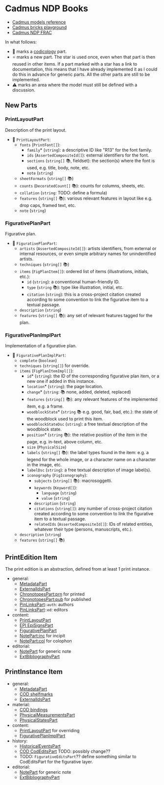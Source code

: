 # Cadmus NDP Books

- [Cadmus models reference](https://myrmex.github.io/overview/cadmus/dev/models/)
- [Cadmus bricks playground](https://cadmus-bricks.fusi-soft.com/)
- [Cadmus NDP FRAC](https://github.com/vedph/cadmus-ndp-frac)

In what follows:

- 📖 marks a [codicology](https://github.com/vedph/cadmus-doc/blob/master/docs/models/index.md#codicology) part.
- ⭐ marks a new part. The star is used once, even when that part is then reused in other items. If a part marked with a star has a link to documentation, this means that I have already implemented it as I could do this in advance for generic parts. All the other parts are still to be implemented.
- ⚠️ marks an area where the model must still be defined with a discussion.

## New Parts

### PrintLayoutPart

Description of the print layout.

- 🌟 `PrintLayoutPart`:
  - `fonts` (`PrintFont[]`):
    - `family`\* (`string`): a descriptive ID like "R13" for the font family.
    - `ids` (`AssertedCompositeId[]`): external identifiers for the font.
    - `sections` (`string[]` 📚, fieldset): the section(s) where the font is used, e.g. title, body, note, etc.
    - `note` (`string`)
  - `sheetFormats` (`string[]` 📚)
  - `counts` (`DecoratedCount[]` 📚): counts for columns, sheets, etc.
  - `collation` (`string`: TODO: define a formula)
  - `features` (`string[]` 📚): various relevant features in layout like e.g. drop caps, framed text, etc.
  - `note` (`string`)

### FigurativePlanPart

Figurative plan.

- 🌟 `FigurativePlanPart`:
  - `artists` (`AssertedCompositeId[]`): artists identifiers, from external or internal resources, or even simple arbitrary names for unindentified artists.
  - `techniques` (`string[]` 📚)
  - `items` (`FigPlanItem[]`): ordered list of items (illustrations, initials, etc.):
    - `id` (`string`): a conventional human-friendly ID.
    - `type` (`string` 📚): type like illustration, initial, etc.
    - `citation` (`string`): this is a cross-project citation created according to some convention to link the figurative item to a textual passage.
  - `description` (`string`)
  - `features` (`string[]` 📚): any set of relevant features tagged for the plan.

### FigurativePlanImplPart

Implementation of a figurative plan.

- 🌟 `FigurativePlanImplPart`:
  - `complete` (`boolean`)
  - `techniques` (`string[]`) for override.
  - `items` (`FigPlanItemImpl[]`):
    - `id`\* (`string`): the ID of the corresponding figurative plan item, or a new one if added in this instance.
    - `location`\* (`string`): the page location.
    - `change`\* (`string`: 📚 none, added, deleted, replaced)
    - `features` (`string[]` 📚): any relevant features of the implemented item, e.g. a frame.
    - `woodblockState`\* (`string` 📚 e.g. good, fair, bad, etc.): the state of the woodblock used to print this item.
    - `woodblockStateDsc` (`string`): a free textual description of the woodblock state.
    - `position`\* (`string` 📚): the relative position of the item in the page, e.g. in-text, above column, etc.
    - `size` (`PhysicalSize`)
    - `labels` (`string[]` 📚): the label types found in the item: e.g. a legend for the whole image, or a character name on a character in the image, etc.
    - `labelDsc` (`string`): a free textual description of image label(s).
    - `iconography` (`FigIconography`):
      - `subjects` (`string[]` 📚): macrosoggetti.
      - `keywords` (`Keyword[]`):
        - `language` (`string`)
        - `value` (`string`)
      - `description` (`string`)
      - `citations` (`string[]`): any number of cross-project citation created according to some convention to link the figurative item to a textual passage.
      - `relatedIds` (`AssertedCompositeId[]`): IDs of related entities, whatever their type (persons, manuscripts, etc.).
  - `description` (`string`)
  - `features` (`string[]` 📚)

## PrintEdition Item

The print edition is an abstraction, defined from at least 1 print instance.

- general:
  - [MetadataPart](https://github.com/vedph/cadmus-general/blob/master/docs/metadata.md)
  - [ExternalIdsPart](https://github.com/vedph/cadmus-general/blob/master/docs/external-ids.md)
  - [ChronotopesPart:prn](https://github.com/vedph/cadmus-general/blob/master/docs/chronotopes.md) for printed
  - [ChronotopesPart:pub](https://github.com/vedph/cadmus-general/blob/master/docs/chronotopes.md) for published
  - [PinLinksPart](https://github.com/vedph/cadmus-general/blob/master/docs/pin-links.md)`:auth`: authors
  - [PinLinksPart](https://github.com/vedph/cadmus-general/blob/master/docs/pin-links.md)`:ed`: editors
- content:
  - [PrintLayoutPart](#printlayoutpart)
  - [EPI EpiSignsPart](https://github.com/vedph/cadmus-epigraphy/blob/master/docs/epi-signs.md)
  - [FigurativePlanPart](#figurativeplanpart)
  - [NotePart:inc](https://github.com/vedph/cadmus-general/blob/master/docs/note.md) for incipit
  - [NotePart:col](https://github.com/vedph/cadmus-general/blob/master/docs/note.md) for colophon
- editorial:
  - [NotePart](https://github.com/vedph/cadmus-general/blob/master/docs/note.md) for generic note
  - [ExtBibliographyPart](https://github.com/vedph/cadmus-general/blob/master/docs/ext-bibliography.md)

## PrintInstance Item

- general:
  - [MetadataPart](https://github.com/vedph/cadmus-general/blob/master/docs/metadata.md)
  - [COD shelfmarks](https://github.com/vedph/cadmus-codicology/blob/master/docs/cod-shelfmarks.md)
  - [ExternalIdsPart](https://github.com/vedph/cadmus-general/blob/master/docs/external-ids.md)
- material:
  - [COD bindings](https://github.com/vedph/cadmus-codicology/blob/master/docs/cod-bindings.md)
  - [PhysicalMeasurementsPart](https://github.com/vedph/cadmus-general/blob/master/docs/physical-measurements.md)
  - [PhysicalStatesPart](https://github.com/vedph/cadmus-general/blob/master/docs/physical-states.md)
- content:
  - [PrintLayoutPart](#printlayoutpart) for overriding
  - [FigurativePlanImplPart](#figurativeplanimplpart)
- history:
  - [HistoricalEventsPart](https://github.com/vedph/cadmus-general/blob/master/docs/historical-events.md)
  - [COD CodEditsPart](https://github.com/vedph/cadmus-codicology/blob/master/docs/cod-edits.md) TODO: possibly change??
  - TODO: `FigurativeEditsPart`?? define something similar to CodEditsPart for the figurative layer.
- editorial:
  - [NotePart](https://github.com/vedph/cadmus-general/blob/master/docs/note.md) for generic note
  - [ExtBibliographyPart](https://github.com/vedph/cadmus-general/blob/master/docs/ext-bibliography.md)
